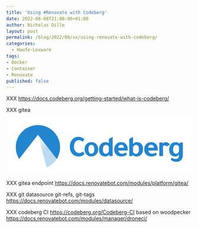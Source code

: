 ```yaml
---
title: 'Using #Renovate with Codeberg'
date: 2022-08-08T21:00:00+01:00
author: Nicholas Dille
layout: post
permalink: /blog/2022/08/xx/using-renovate-with-codeberg/
categories:
  - Haufe-Lexware
tags:
- Docker
- Container
- Renovate
published: false
---
```

XXX https://docs.codeberg.org/getting-started/what-is-codeberg/

XXX gitea

<img src="/media/2022/08/codeberg-logo_horizontal_blue-850x250.png" style="object-fit: cover; object-position: center 30%; width: 100%; height: 150px;" />

<!--more-->

XXX gitea endpoint https://docs.renovatebot.com/modules/platform/gitea/

XXX git datasource git-refs, git-tags https://docs.renovatebot.com/modules/datasource/

XXX codeberg CI https://codeberg.org/Codeberg-CI based on woodpecker https://docs.renovatebot.com/modules/manager/droneci/
